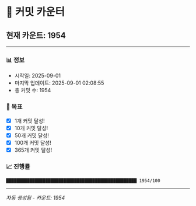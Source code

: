 # 🔢 커밋 카운터

## 현재 카운트: 1954

---

### 📊 정보
- 시작일: 2025-09-01
- 마지막 업데이트: 2025-09-01 02:08:55
- 총 커밋 수: 1954

### 🎯 목표
- [x] 1개 커밋 달성!
- [x] 10개 커밋 달성!
- [x] 50개 커밋 달성!
- [x] 100개 커밋 달성!
- [x] 365개 커밋 달성!

### 📈 진행률
```
██████████████████████████████████████████████████ 1954/100
```

---
*자동 생성됨 - 카운트: 1954*
